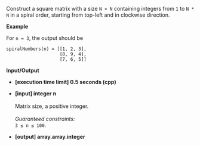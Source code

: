 Construct a square matrix with a size `N × N` containing integers from `1` to `N * N` in a spiral order, starting from top-left and in clockwise direction.

__Example__

For `n = 3`, the output should be
```
spiralNumbers(n) = [[1, 2, 3],
                    [8, 9, 4],
                    [7, 6, 5]]
```

__Input/Output__

+ __[execution time limit] 0.5 seconds (cpp)__

+ __[input] integer n__<br/><br/>Matrix size, a positive integer.<br/><br/>_Guaranteed constraints:_<br/>`3 ≤ n ≤ 100`.

+ __[output] array.array.integer__

